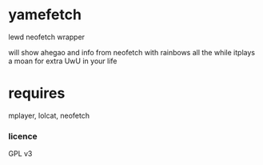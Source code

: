 # yamefetch
lewd neofetch wrapper

will show ahegao and info from neofetch with rainbows all the while itplays a moan for extra UwU in your life

# requires
mplayer, lolcat, neofetch


### licence
 GPL v3
